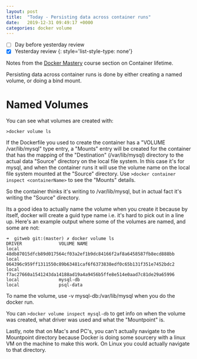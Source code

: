 ```yaml
---
layout: post
title:  "Today - Persisting data across container runs"
date:   2019-12-31 09:49:17 +0000
categories: docker volume
---
```

- [ ] Day before yesterday review
- [x] Yesterday review
{: style='list-style-type: none'}

Notes from the [Docker Mastery][docker-mastery] course section on Container lifetime.

Persisting data across container runs is done by either creating a named volume, or doing a bind mount.

# Named Volumes

You can see what volumes are created with:

`>docker volume ls`

If the Dockerfile you used to create the container has a "VOLUME /var/lib/mysql" type entry, a "Mounts" entry will be created for the container that has the mapping of the "Destination" (/var/lib/mysql) directory to the actual data "Source" directory on the local file system.  In this case it's for mysql, and when the container runs it will use the volume name on the local file system mounted at the "Source" directory.  Use `>docker container inspect <containerName>` to see the "Mounts" details.

So the container thinks it's writing to /var/lib/mysql, but in actual fact it's writing the "Source" directory.  

Its a good idea to actually name the volume when you create it because by itself, docker will create a guid type name i.e. it's hard to pick out in a line up.  Here's an example output where some of the volumes are named, and some are not:

```
➜  gitweb git:(master) ✗ docker volume ls
DRIVER              VOLUME NAME
local               48db87015dfcb89d017564cf03a2ef1b9dc84166f2af8a6458587fb8ecd888bb
local               064396c959ff1311550c89b63481caf6f6373838edf0c65b131f351e7452bdc2
local               f7ac27660a1541243da14188ad19a4a9456b5ffe8e514e0aad7c81de29a65996
local               mysql-db
local               psql-data
```

To name the volume, use -v mysql-db:/var/lib/mysql when you do the docker run.

You can `>docker volume inspect mysql-db` to get info on when the volume was created, what driver was used and what the "Mountpoint" is.

Lastly, note that on Mac's and PC's, you can't actually navigate to the Mountpoint directory because Docker is doing some sourcery with a linux VM on the machine to make this work.  On Linux you could actually navigate to that directory.

[docker-mastery]: https://www.udemy.com/course/docker-mastery
